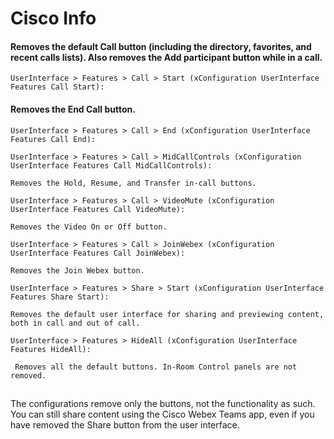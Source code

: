 # Cisco Info


#### Removes the default Call button (including the directory, favorites, and recent calls lists). Also removes the Add participant button while in a call.
~~~
UserInterface > Features > Call > Start (xConfiguration UserInterface Features Call Start): 
~~~

#### Removes the End Call button.
~~~
UserInterface > Features > Call > End (xConfiguration UserInterface Features Call End): 
~~~

~~~
UserInterface > Features > Call > MidCallControls (xConfiguration UserInterface Features Call MidCallControls): 
~~~
``` Removes the Hold, Resume, and Transfer in-call buttons. ```
~~~
UserInterface > Features > Call > VideoMute (xConfiguration UserInterface Features Call VideoMute): 
~~~
``` Removes the Video On or Off button. ```
~~~
UserInterface > Features > Call > JoinWebex (xConfiguration UserInterface Features Call JoinWebex): 
~~~
``` Removes the Join Webex button. ```
~~~
UserInterface > Features > Share > Start (xConfiguration UserInterface Features Share Start): 
~~~
``` Removes the default user interface for sharing and previewing content, both in call and out of call. ```
~~~
UserInterface > Features > HideAll (xConfiguration UserInterface Features HideAll): 
~~~
``` Removes all the default buttons. In-Room Control panels are not removed.```
###
##
The configurations remove only the buttons, not the functionality as such. You can still share content using the Cisco Webex Teams app, even if you have removed the Share button from the user interface.
##
